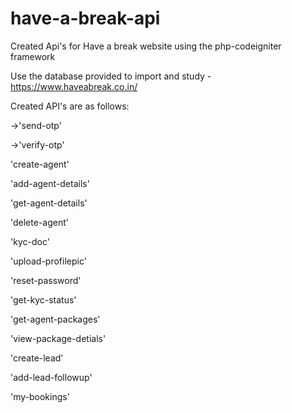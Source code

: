 # have-a-break-api
Created Api's for Have a break website using the php-codeigniter framework

Use the database provided to import and study - https://www.haveabreak.co.in/

Created API's are as follows:

->'send-otp'

->'verify-otp'

'create-agent'

'add-agent-details'

'get-agent-details'

'delete-agent'

'kyc-doc'

'upload-profilepic'

'reset-password'

'get-kyc-status'

'get-agent-packages'

'view-package-detials'

'create-lead'

'add-lead-followup'

'my-bookings'
